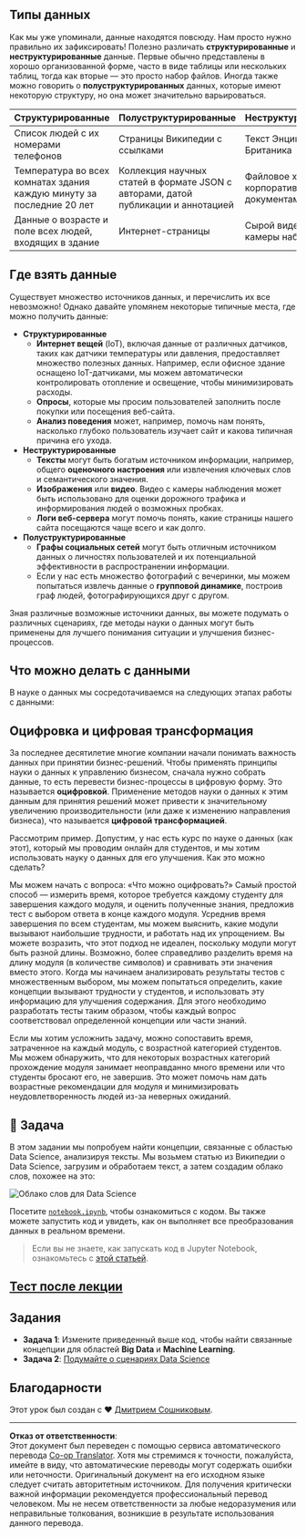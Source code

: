 <!--
CO_OP_TRANSLATOR_METADATA:
{
  "original_hash": "a0516588d172f82f35f7a0d4a001e5d0",
  "translation_date": "2025-09-06T06:17:09+00:00",
  "source_file": "1-Introduction/01-defining-data-science/README.md",
  "language_code": "ru"
}
-->
## Типы данных

Как мы уже упоминали, данные находятся повсюду. Нам просто нужно правильно их зафиксировать! Полезно различать **структурированные** и **неструктурированные** данные. Первые обычно представлены в хорошо организованной форме, часто в виде таблицы или нескольких таблиц, тогда как вторые — это просто набор файлов. Иногда также можно говорить о **полуструктурированных** данных, которые имеют некоторую структуру, но она может значительно варьироваться.

| Структурированные                                                           | Полуструктурированные                                                                          | Неструктурированные                     |
| ---------------------------------------------------------------------------- | ---------------------------------------------------------------------------------------------- | --------------------------------------- |
| Список людей с их номерами телефонов                                        | Страницы Википедии с ссылками                                                                  | Текст Энциклопедии Британика            |
| Температура во всех комнатах здания каждую минуту за последние 20 лет       | Коллекция научных статей в формате JSON с авторами, датой публикации и аннотацией              | Файловое хранилище с корпоративными документами |
| Данные о возрасте и поле всех людей, входящих в здание                      | Интернет-страницы                                                                              | Сырой видеопоток с камеры наблюдения    |

## Где взять данные

Существует множество источников данных, и перечислить их все невозможно! Однако давайте упомянем некоторые типичные места, где можно получить данные:

* **Структурированные**
  - **Интернет вещей** (IoT), включая данные от различных датчиков, таких как датчики температуры или давления, предоставляет множество полезных данных. Например, если офисное здание оснащено IoT-датчиками, мы можем автоматически контролировать отопление и освещение, чтобы минимизировать расходы.
  - **Опросы**, которые мы просим пользователей заполнить после покупки или посещения веб-сайта.
  - **Анализ поведения** может, например, помочь нам понять, насколько глубоко пользователь изучает сайт и какова типичная причина его ухода.
* **Неструктурированные**
  - **Тексты** могут быть богатым источником информации, например, общего **оценочного настроения** или извлечения ключевых слов и семантического значения.
  - **Изображения** или **видео**. Видео с камеры наблюдения может быть использовано для оценки дорожного трафика и информирования людей о возможных пробках.
  - **Логи веб-сервера** могут помочь понять, какие страницы нашего сайта посещаются чаще всего и как долго.
* **Полуструктурированные**
  - **Графы социальных сетей** могут быть отличным источником данных о личностях пользователей и их потенциальной эффективности в распространении информации.
  - Если у нас есть множество фотографий с вечеринки, мы можем попытаться извлечь данные о **групповой динамике**, построив граф людей, фотографирующихся друг с другом.

Зная различные возможные источники данных, вы можете подумать о различных сценариях, где методы науки о данных могут быть применены для лучшего понимания ситуации и улучшения бизнес-процессов.

## Что можно делать с данными

В науке о данных мы сосредотачиваемся на следующих этапах работы с данными:

## Оцифровка и цифровая трансформация

За последнее десятилетие многие компании начали понимать важность данных при принятии бизнес-решений. Чтобы применять принципы науки о данных к управлению бизнесом, сначала нужно собрать данные, то есть перевести бизнес-процессы в цифровую форму. Это называется **оцифровкой**. Применение методов науки о данных к этим данным для принятия решений может привести к значительному увеличению производительности (или даже к изменению направления бизнеса), что называется **цифровой трансформацией**.

Рассмотрим пример. Допустим, у нас есть курс по науке о данных (как этот), который мы проводим онлайн для студентов, и мы хотим использовать науку о данных для его улучшения. Как это можно сделать?

Мы можем начать с вопроса: «Что можно оцифровать?» Самый простой способ — измерить время, которое требуется каждому студенту для завершения каждого модуля, и оценить полученные знания, предложив тест с выбором ответа в конце каждого модуля. Усреднив время завершения по всем студентам, мы можем выяснить, какие модули вызывают наибольшие трудности, и работать над их упрощением.
Вы можете возразить, что этот подход не идеален, поскольку модули могут быть разной длины. Возможно, более справедливо разделить время на длину модуля (в количестве символов) и сравнивать эти значения вместо этого.
Когда мы начинаем анализировать результаты тестов с множественным выбором, мы можем попытаться определить, какие концепции вызывают трудности у студентов, и использовать эту информацию для улучшения содержания. Для этого необходимо разработать тесты таким образом, чтобы каждый вопрос соответствовал определенной концепции или части знаний.

Если мы хотим усложнить задачу, можно сопоставить время, затраченное на каждый модуль, с возрастной категорией студентов. Мы можем обнаружить, что для некоторых возрастных категорий прохождение модуля занимает неоправданно много времени или что студенты бросают его, не завершив. Это может помочь нам дать возрастные рекомендации для модуля и минимизировать неудовлетворенность людей из-за неверных ожиданий.

## 🚀 Задача

В этом задании мы попробуем найти концепции, связанные с областью Data Science, анализируя тексты. Мы возьмем статью из Википедии о Data Science, загрузим и обработаем текст, а затем создадим облако слов, похожее на это:

![Облако слов для Data Science](../../../../1-Introduction/01-defining-data-science/images/ds_wordcloud.png)

Посетите [`notebook.ipynb`](../../../../../../../../../1-Introduction/01-defining-data-science/notebook.ipynb ':ignore'), чтобы ознакомиться с кодом. Вы также можете запустить код и увидеть, как он выполняет все преобразования данных в реальном времени.

> Если вы не знаете, как запускать код в Jupyter Notebook, ознакомьтесь с [этой статьей](https://soshnikov.com/education/how-to-execute-notebooks-from-github/).

## [Тест после лекции](https://ff-quizzes.netlify.app/en/ds/quiz/1)

## Задания

* **Задача 1**: Измените приведенный выше код, чтобы найти связанные концепции для областей **Big Data** и **Machine Learning**.
* **Задача 2**: [Подумайте о сценариях Data Science](assignment.md)

## Благодарности

Этот урок был создан с ♥️ [Дмитрием Сошниковым](http://soshnikov.com).

---

**Отказ от ответственности**:  
Этот документ был переведен с помощью сервиса автоматического перевода [Co-op Translator](https://github.com/Azure/co-op-translator). Хотя мы стремимся к точности, пожалуйста, имейте в виду, что автоматические переводы могут содержать ошибки или неточности. Оригинальный документ на его исходном языке следует считать авторитетным источником. Для получения критически важной информации рекомендуется профессиональный перевод человеком. Мы не несем ответственности за любые недоразумения или неправильные толкования, возникшие в результате использования данного перевода.